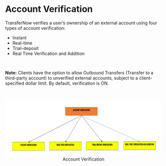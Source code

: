# Account Verification

TransferNow verifies a user’s ownership of an external account using four types of account verification:   

-	Instant
-	Real-time
-	Trial-deposit
-	Real Time Verification and Addition

 &nbsp;

<!-- theme: info -->

**Note:** Clients have the option to allow Outbound Transfers (Transfer to a third-party account) to unverified external accounts, subject to a client-specified dollar limit. By default, verification is ON.

 &nbsp;


<center>

![image](../../../assets/images/transferVerification.png) <br />
Account Verification

</center>



